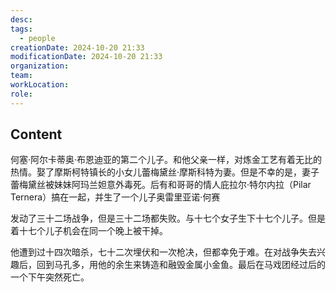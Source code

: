 ```yaml
---
desc: 
tags:
  - people
creationDate: 2024-10-20 21:33
modificationDate: 2024-10-20 21:33
organization: 
team: 
workLocation: 
role:
---
```


## Content

何塞·阿尔卡蒂奥·布恩迪亚的第二个儿子。和他父亲一样，对炼金工艺有着无比的热情。娶了摩斯柯特镇长的小女儿蕾梅黛丝·摩斯科特为妻。但是不幸的是，妻子蕾梅黛丝被妹妹阿玛兰妲意外毒死。后有和哥哥的情人庇拉尔·特尔内拉（Pilar Ternera）搞在一起，并生了一个儿子奥雷里亚诺·何赛

发动了三十二场战争，但是三十二场都失败。与十七个女子生下十七个儿子。但是着十七个儿子机会在同一个晚上被干掉。

他遭到过十四次暗杀，七十二次埋伏和一次枪决，但都幸免于难。在对战争失去兴趣后，回到马孔多，用他的余生来铸造和融毁金属小金鱼。最后在马戏团经过后的一个下午突然死亡。
